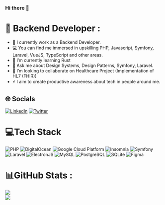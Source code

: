 
### Hi there 👋

<!--
**samaasi/samaasi** is a ✨ _special_ ✨ repository because its `README.md` (this file) appears on your GitHub profile.

Here are some ideas to get you started:

- 🔭 I’m currently working on ...
- 🌱 I’m currently learning ...
- 👯 I’m looking to collaborate on ...
- 🤔 I’m looking for help with ...
- 🚀 Blockchain Enthusiast. (Definitely love an insightful discussion regarding the topics!)
- 🤔 I’m looking for help with
- 📫 How to reach me: ...
- 😄 Pronouns: ...
- ⚡ Fun fact: ...
-->
# 💫 Backend Developer :

- 📱 I currently work as a Backend Developer.
- 💻 You can find me immersed in upskilling PHP, Javascript, Symfony, Laravel, VueJS, TypeScript and other areas.
- 🌱 I’m currently learning Rust
- 💬 Ask me about Design Systems, Design Patterns, Symfony, Laravel.
- 👯 I’m looking to collaborate on Healthcare Project (Implementation of HL7 (FHIR))
- ⚡  I aim to create productive awareness about tech in people around me.


## 🌐 Socials

[![LinkedIn](https://img.shields.io/badge/LinkedIn-0077B5?style=for-the-badge&logo=linkedin&logoColor=white)](https://linkedin.com/in/benson-samasi)
[![Twitter](https://img.shields.io/badge/Twitter-1DA1F2?style=for-the-badge&logo=twitter&logoColor=white)](https://twitter.com/bsamaasi)


# 💻Tech Stack

![PHP](https://img.shields.io/badge/php-%23777BB4.svg?style=for-the-badge&logo=php&logoColor=white) 
![DigitalOcean](https://img.shields.io/badge/DigitalOcean-%230167ff.svg?style=for-the-badge&logo=digitalOcean&logoColor=white) 
![Google Cloud Platform](https://img.shields.io/badge/gcp-white?style=for-the-badge&logo=googlecloud&logoColor=4285F4)
![Insomnia](https://img.shields.io/badge/Insomnia-black?style=for-the-badge&logo=insomnia&logoColor=5849BE)
![Symfony](https://img.shields.io/badge/symfony-grey.svg?style=for-the-badge&logo=symfony&logoColor=000000)
![Laravel](https://img.shields.io/badge/laravel-%23FF2D20.svg?style=for-the-badge&logo=laravel&logoColor=white)
![ElectronJS](https://img.shields.io/badge/electronjs-black.svg?style=for-the-badge&logo=electron&logoColor=47848F)
![MySQL](https://img.shields.io/badge/mysql-%2300f.svg?style=for-the-badge&logo=mysql&logoColor=white) 
![PostgreSQL](https://img.shields.io/badge/postgresql-white.svg?style=for-the-badge&logo=postgresql&logoColor=4169E1) 
![SQLite](https://img.shields.io/badge/sqlite-%2307405e.svg?style=for-the-badge&logo=sqlite&logoColor=white)
![Figma](https://img.shields.io/badge/figma-%23F24E1E.svg?style=for-the-badge&logo=figma&logoColor=white)

# 📊GitHub Stats :

![](https://github-readme-stats.vercel.app/api?username=samaasi&theme=dark&hide_border=true&include_all_commits=true&count_private=true)<br/>
![](https://github-readme-streak-stats.herokuapp.com/?user=samaasi&theme=dark&hide_border=true)

<!-- 
![](https://github-readme-stats.vercel.app/api/top-langs/?username=samaasi&theme=dark&hide_border=true&include_all_commits=true&count_private=true&layout=compact)
-->

